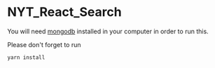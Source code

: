# NYT_React_Search

You will need [mongodb](https://www.mongodb.com/) installed in your computer in order to run this. 

Please don't forget to run 

`yarn install`